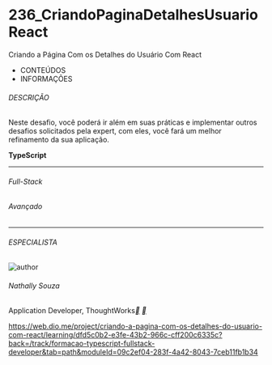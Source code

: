 # 236_CriandoPaginaDetalhesUsuarioReact
Criando a Página Com os Detalhes do Usuário Com React



- CONTEÚDOS
- INFORMAÇÕES

###### DESCRIÇÃO

Neste desafio, você poderá ir além em suas práticas e implementar outros desafios solicitados pela expert, com eles, você fará um melhor refinamento da sua aplicação.

**TypeScript**

------

###### Full-Stack

###### Avançado

------

###### ESPECIALISTA

![author](https://hermes.digitalinnovation.one/users/author/photos/b33b1bf9-b69f-44e1-ace6-da8d5a0a6149.png)

###### Nathally Souza

Application Developer, ThoughtWorks[**](https://www.linkedin.com/in/nathally-souza-7331a71b9/) [**](https://github.com/nathyts/)



https://web.dio.me/project/criando-a-pagina-com-os-detalhes-do-usuario-com-react/learning/dfd5c0b2-e3fe-43b2-966c-cff200c6335c?back=/track/formacao-typescript-fullstack-developer&tab=path&moduleId=09c2ef04-283f-4a42-8043-7ceb11fb1b34
